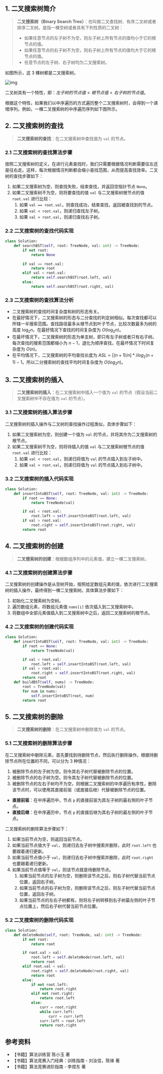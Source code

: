 ## 1. 二叉搜索树简介

> **二叉搜索树（Binary Search Tree）**：也叫做二叉查找树、有序二叉树或者排序二叉树。是指一棵空树或者具有下列性质的二叉树：
>
> - 如果任意节点的左子树不为空，则左子树上所有节点的值均小于它的根节点的值。
> - 如果任意节点的右子树不为空，则右子树上所有节点的值均大于它的根节点的值。
> - 任意节点的左子树、右子树均为二叉搜索树。

如图所示，这 $3$ 棵树都是二叉搜索树。

![img](https://qcdn.itcharge.cn/images/20220218175944.png)

二叉树具有一个特性，即：$左子树的节点值 < 根节点值 < 右子树的节点值$。

根据这个特性，如果我们以中序遍历的方式遍历整个二叉搜索树时，会得到一个递增序列。例如，一棵二叉搜索树的中序遍历序列如下图所示。

## 2. 二叉搜索树的查找

> **二叉搜索树的查找**：在二叉搜索树中查找值为 `val` 的节点。

### 2.1 二叉搜索树的查找算法步骤

按照二叉搜索树的定义，在进行元素查找时，我们只需要根据情况判断需要往左还是往右走。这样，每次根据情况判断都会缩小查找范围，从而提高查找效率。二叉树的查找步骤如下：

1. 如果二叉搜索树为空，则查找失败，结束查找，并返回空指针节点 `None`。
2. 如果二叉搜索树不为空，则将要查找的值 `val` 与二叉搜索树根节点的值 `root.val` 进行比较：
   1. 如果 `val == root.val`，则查找成功，结束查找，返回被查找到的节点。
   2. 如果 `val < root.val`，则递归查找左子树。
   3. 如果 `val > root.val`，则递归查找右子树。

### 2.2 二叉搜索树的查找代码实现

```Python
class Solution:
    def searchBST(self, root: TreeNode, val: int) -> TreeNode:
        if not root:
            return None
        
        if val == root.val:
            return root
        elif val < root.val:
            return self.searchBST(root.left, val)
        else:
            return self.searchBST(root.right, val)
```

### 2.3 二叉搜索树的查找算法分析

- 二叉搜索树的查找时间复杂度和树的形态有关。
- 在最好情况下，二叉搜索树的形态与二分查找的判定树相似。每次查找都可以所辖一半搜索范围。查找路径最多从根节点到叶子节点，比较次数最多为树的高度 $\log_2 n$。在最好情况下查找的时间复杂度为 $O(\log_2 n)$。
- 在最坏情况下，二叉搜索树的形态为单支树，即只有左子树或者只有右子树。每次查找的搜索范围都缩小为 $n - 1$，退化为顺序查找，在最坏情况下时间复杂度为 $O(n)$。
- 在平均情况下，二叉搜索树的平均查找长度为 $ASL = [(n + 1) / n] * /log_2(n+1) - 1$。所以二分搜索树的查找平均时间复杂度为 $O(log_2 n)$。

## 3. 二叉搜索树的插入

> **二叉搜索树的插入**：在二叉搜索树中插入一个值为 `val` 的节点（假设当前二叉搜索树中不存在值为 `val` 的节点）。

### 3.1 二叉搜索树的插入算法步骤

二叉搜索树的插入操作与二叉树的查找操作过程类似，具体步骤如下：

1. 如果二叉搜索树为空，则创建一个值为 `val` 的节点，并将其作为二叉搜索树的根节点。
2. 如果二叉搜索树不为空，则将待插入的值 `val` 与二叉搜索树根节点的值 `root.val` 进行比较：
   1. 如果 `val < root.val`，则递归将值为 `val` 的节点插入到左子树中。
   2. 如果 `val > root.val`，则递归将值为 `val` 的节点插入到右子树中。

### 3.2 二叉搜索树的插入代码实现

```Python
class Solution:
    def insertIntoBST(self, root: TreeNode, val: int) -> TreeNode:
        if root == None:
            return TreeNode(val)

        if val < root.val:
            root.left = self.insertIntoBST(root.left, val)
        if val > root.val:
            root.right = self.insertIntoBST(root.right, val)
        return root
```

## 4. 二叉搜索树的创建

> **二叉搜索树的创建**：根据数组序列中的元素值，建立一棵二叉搜索树。

### 4.1 二叉搜索树的创建算法步骤

二叉搜索树的创建操作是从空树开始，按照给定数组元素的值，依次进行二叉搜索树的插入操作，最终得到一棵二叉搜索树。具体算法步骤如下：

1. 初始化二叉搜索树为空树。
2. 遍历数组元素，将数组元素值 `nums[i]` 依次插入到二叉搜索树中。
3. 将数组中全部元素值插入到二叉搜索树中之后，返回二叉搜索树的根节点。

### 4.2 二叉搜索树的创建代码实现

```Python
class Solution:
    def insertIntoBST(self, root: TreeNode, val: int) -> TreeNode:
        if root == None:
            return TreeNode(val)

        if val < root.val:
            root.left = self.insertIntoBST(root.left, val)
        if val > root.val:
            root.right = self.insertIntoBST(root.right, val)
        return root
    def buildBST(self, nums) -> TreeNode:
        root = TreeNode(val)
        for num in nums:
            self.insertIntoBST(root, num)
        return root
```

## 5. 二叉搜索树的删除

> **二叉搜索树的删除**：在二叉搜索树中删除值为 `val` 的节点。

### 5.1 二叉搜索树的删除算法步骤

在二叉搜索树中删除元素，首先要找到待删除节点，然后执行删除操作。根据待删除节点所在位置的不同，可以分为 $3$ 种情况：

1. 被删除节点的左子树为空。则令其右子树代替被删除节点的位置。
2. 被删除节点的右子树为空。则令其左子树代替被删除节点的位置。
3. 被删除节点的左右子树均不为空，则根据二叉搜索树的中序遍历有序性，删除该节点时，可以使用其直接前驱（或直接后继）代替被删除节点的位置。

- **直接前驱**：在中序遍历中，节点 `p` 的直接前驱为其左子树的最右侧的叶子节点。
- **直接后继**：在中序遍历中，节点 `p` 的直接后继为其右子树的最左侧的叶子节点。

二叉搜索树的删除算法步骤如下：

1. 如果当前节点为空，则返回当前节点。
2. 如果当前节点值大于 `val`，则递归去左子树中搜索并删除，此时 `root.left` 也要跟着递归更新。
3. 如果当前节点值小于 `val`，则递归去右子树中搜索并删除，此时 `root.right` 也要跟着递归更新。
4. 如果当前节点值等于 `val`，则该节点就是待删除节点。
   1. 如果当前节点的左子树为空，则删除该节点之后，则右子树代替当前节点位置，返回右子树。
   2. 如果当前节点的右子树为空，则删除该节点之后，则左子树代替当前节点位置，返回左子树。
   3. 如果当前节点的左右子树都有，则将左子树转移到右子树最左侧的叶子节点位置上，然后右子树代替当前节点位置。

### 5.2 二叉搜索树的删除代码实现

```Python
class Solution:
    def deleteNode(self, root: TreeNode, val: int) -> TreeNode:
        if not root:
            return root

        if root.val > val:
            root.left = self.deleteNode(root.left, val)
            return root
        elif root.val < val:
            root.right = self.deleteNode(root.right, val)
            return root
        else:
            if not root.left:
                return root.right
            elif not root.right:
                return root.left
            else:
                curr = root.right
                while curr.left:
                    curr = curr.left
                curr.left = root.left
                return root.right
```

## 参考资料

- 【书籍】算法训练营 陈小玉 著
- 【书籍】算法竞赛入门经典：训练指南 - 刘汝佳，陈锋 著
- 【书籍】算法竞赛进阶指南 - 李煜东 著

